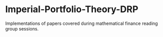 # Imperial-Portfolio-Theory-DRP
Implementations of papers covered during mathematical finance reading group sessions.
